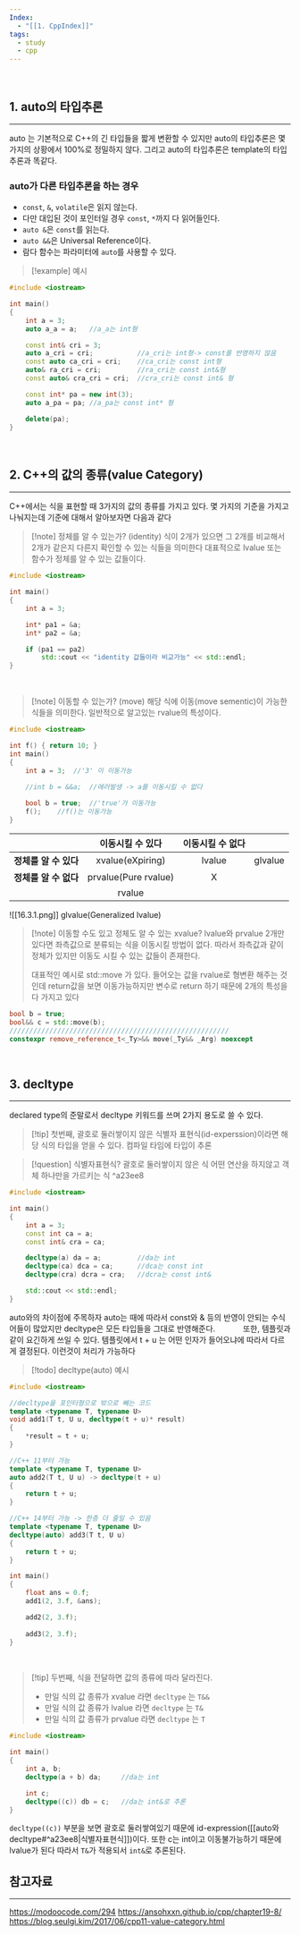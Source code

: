 ```yaml
---
Index:
  - "[[1. CppIndex]]"
tags:
  - study
  - cpp
---
```

   
## 1. auto의 타입추론
---
auto 는 기본적으로 C++의 긴 타입들을 짧게 변환할 수 있지만
auto의 타입추론은 몇가지의 상황에서 100%로 정밀하지 않다.
그리고 auto의 타입추론은 template의 타입추론과 똑같다.

### auto가 다른 타입추론을 하는 경우
- `const`, `&`, `volatile`은 읽지 않는다.
- 다만 대입된 것이 포인터일 경우 `const`, `*`까지 다 읽어들인다.
- `auto &`은 `const`를 읽는다.
- `auto &&`은 Universal Reference이다.
- 람다 함수는 파라미터에 `auto`를 사용할 수 있다.
   
> [!example] 예시
```cpp
#include <iostream>

int main()
{
	int a = 3;
	auto a_a = a;	//a_a는 int형

	const int& cri = 3;
	auto a_cri = cri;			//a_cri는 int형-> const를 반영하지 않음
	const auto ca_cri = cri;	//ca_cri는 const int형
	auto& ra_cri = cri;			//ra_cri는 const int&형
	const auto& cra_cri = cri;	//cra_cri는 const int& 형

	const int* pa = new int(3);
	auto a_pa = pa;	//a_pa는 const int* 형

	delete(pa);
}
```
   
   
## 2. C++의 값의 종류(value Category)
---
C++에서는 식을 표현할 때 3가지의 값의 종류를 가지고 있다.
몇 가지의 기준을 가지고 나눠지는데 기준에 대해서 알아보자면 다음과 같다

> [!note] 정체를 알 수 있는가? (identity)
> 식이 2개가 있으면 그 2개를 비교해서 2개가 같은지 다른지 확인할 수 있는 식들을 의미한다
> 대표적으로 lvalue 또는 함수가 정체를 알 수 있는 값들이다.
```cpp
#include <iostream>

int main()
{
	int a = 3;

	int* pa1 = &a;
	int* pa2 = &a;

	if (pa1 == pa2)
		std::cout << "identity 값들이라 비교가능" << std::endl;
}
```
   
> [!note]  이동할 수 있는가? (move)
> 해당 식에 이동(move sementic)이 가능한 식들을 의미한다.
> 일반적으로 알고있는 rvalue의 특성이다.
```cpp
#include <iostream>

int f() { return 10; }
int main()
{
	int a = 3;	//'3' 이 이동가능

	//int b = &&a;	//에러발생 -> a를 이동시킬 수 없다
	
	bool b = true;	//'true'가 이동가능
	f();	//f()는 이동가능
}
```

|  | 이동시킬 수 있다 | 이동시킬 수 없다 |  |
| :--: | :--: | :--: | ---- |
| **정체를 알 수 있다** | xvalue(eXpiring) | lvalue | glvalue |
| **정체를 알 수 없다** | prvalue(Pure rvalue) | X |  |
|  | rvalue |  |  |
![[16.3.1.png]]
glvalue(Generalized lvalue)
   
> [!note] 이동할 수도 있고 정체도 알 수 있는 xvalue?
> lvalue와 prvalue 2개만 있다면 좌측값으로 분류되는 식을 이동시킬 방법이 없다.
> 따라서 좌측값과 같이 정체가 있지만 이동도 시킬 수 있는 값들이 존재한다.
> 
> 대표적인 예시로 std::move 가 있다. 들어오는 값을 rvalue로 형변환 해주는 것인데 return값을 보면
> 이동가능하지만 변수로 return 하기 때문에 2개의 특성을 다 가지고 있다
```cpp
bool b = true;
bool&& c = std::move(b);
///////////////////////////////////////////////////////
constexpr remove_reference_t<_Ty>&& move(_Ty&& _Arg) noexcept
```
   
   
## 3. decltype
---
declared type의 준말로서 decltype 키워드를 쓰며 2가지 용도로 쓸 수 있다.

> [!tip] 첫번째, 괄호로 둘러쌓이지 않은 식별자 표현식(id-experssion)이라면 해당 식의 타입을 얻을 수 있다.
> 컴파일 타임에 타입이 추론

> [!question] 식별자표현식?
> 괄호로 둘러쌓이지 않은 식
> 어떤 연산을 하지않고 객체 하나만을 가르키는 식
^a23ee8

```cpp
#include <iostream>

int main()
{
	int a = 3;
	const int ca = a;
	const int& cra = ca;

	decltype(a) da = a;			//da는 int
	decltype(ca) dca = ca;		//dca는 const int
	decltype(cra) dcra = cra;	//dcra는 const int&

	std::cout << std::endl;
}
```
auto와의 차이점에 주목하자 auto는 때에 따라서 const와 & 등의 반영이 안되는 수식어들이 많았지만
decltype은 모든 타입들을 그대로 반영해준다.
   
또한, 템플릿과 같이 요긴하게 쓰일 수 있다.
템플릿에서 t + u 는 어떤 인자가 들어오냐에 따라서 다르게 결정된다. 이런것이 처리가 가능하다

> [!todo] decltype(auto) 예시
```cpp
#include <iostream>

//decltype을 포인터형으로 밖으로 빼는 코드
template <typename T, typename U>
void add1(T t, U u, decltype(t + u)* result) 
{
	*result = t + u;
}

//C++ 11부터 가능
template <typename T, typename U>
auto add2(T t, U u) -> decltype(t + u)
{
	return t + u;
}

//C++ 14부터 가능 -> 한층 더 줄일 수 있음
template <typename T, typename U>
decltype(auto) add3(T t, U u)
{
	return t + u;
}

int main()
{
	float ans = 0.f;
	add1(2, 3.f, &ans);

	add2(2, 3.f);
	
	add3(2, 3.f);
}
```
   
> [!tip] 두번째, 식을 전달하면 값의 종류에 따라 달라진다.
> - 만일 식의 값 종류가 xvalue 라면 `decltype` 는 `T&&`
> - 만일 식의 값 종류가 lvalue 라면 `decltype` 는 `T&` 
> - 만일 식의 값 종류가 prvalue 라면 `decltype` 는 `T`
```cpp
#include <iostream>

int main()
{
	int a, b;
	decltype(a + b) da;		//da는 int

	int c;
	decltype((c)) db = c;	//da는 int&로 추론
}
```
`decltype((c))` 부분을 보면 괄호로 둘러쌓여있기 때문에 id-expression([[auto와 decltype#^a23ee8|식별자표현식]])이다.
또한 c는 int이고 이동불가능하기 때문에 lvalue가 된다 따라서 `T&`가 적용되서 `int&`로 추론된다.
   
   
## 참고자료
---
https://modoocode.com/294
https://ansohxxn.github.io/cpp/chapter19-8/
https://blog.seulgi.kim/2017/06/cpp11-value-category.html
